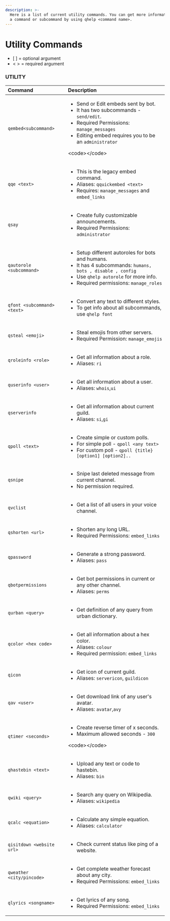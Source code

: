 ```yaml
---
description: >-
  Here is a list of current utility commands. You can get more information about
  a command or subcommand by using qhelp <command name>.
---
```


# Utility Commands

* \[ \] = optional argument
* &lt; &gt; = required argument

### UTILITY

<table>
  <thead>
    <tr>
      <th style="text-align:left">Command</th>
      <th style="text-align:left">Description</th>
    </tr>
  </thead>
  <tbody>
    <tr>
      <td style="text-align:left"><code>qembed&lt;subcommand&gt;</code>
      </td>
      <td style="text-align:left">
        <ul>
          <li>Send or Edit embeds sent by bot.</li>
          <li>It has two subcommands - <code>send/edit</code>.</li>
          <li>Required Permissions: <code>manage_messages</code>
          </li>
          <li>Editing embed requires you to be an <code>administrator</code>
          </li>
        </ul>
        <p>&lt;code&gt;&lt;/code&gt;</p>
      </td>
    </tr>
    <tr>
      <td style="text-align:left"><code>qqe &lt;text&gt;</code>
      </td>
      <td style="text-align:left">
        <ul>
          <li>This is the legacy embed command.</li>
          <li>Aliases: <code>qquickembed &lt;text&gt;</code>
          </li>
          <li>Requires: <code>manage_messages</code> and <code>embed_links</code>
          </li>
        </ul>
      </td>
    </tr>
    <tr>
      <td style="text-align:left"><code>qsay</code>
      </td>
      <td style="text-align:left">
        <ul>
          <li>Create fully customizable announcements.</li>
          <li>Required Permissions: <code>administrator</code>
          </li>
        </ul>
      </td>
    </tr>
    <tr>
      <td style="text-align:left"><code>qautorole &lt;subcommand&gt;</code>
      </td>
      <td style="text-align:left">
        <ul>
          <li>Setup different autoroles for bots and humans.</li>
          <li>It has 4 subcommands: <code>humans, bots , disable , config</code>
          </li>
          <li>Use <code>qhelp autorole</code> for more info.</li>
          <li>Required permissions: <code>manage_roles</code>
          </li>
        </ul>
      </td>
    </tr>
    <tr>
      <td style="text-align:left"><code>qfont &lt;subcommand&gt; &lt;text&gt;</code>
      </td>
      <td style="text-align:left">
        <ul>
          <li>Convert any text to different styles.</li>
          <li>To get info about all subcommands, use <code>qhelp font</code>
          </li>
        </ul>
      </td>
    </tr>
    <tr>
      <td style="text-align:left"><code>qsteal &lt;emoji&gt;</code>
      </td>
      <td style="text-align:left">
        <ul>
          <li>Steal emojis from other servers.</li>
          <li>Required Permission: <code>manage_emojis</code>
          </li>
        </ul>
      </td>
    </tr>
    <tr>
      <td style="text-align:left"><code>qroleinfo &lt;role&gt;</code>
      </td>
      <td style="text-align:left">
        <ul>
          <li>Get all information about a role.</li>
          <li>Aliases: <code>ri</code>
          </li>
        </ul>
      </td>
    </tr>
    <tr>
      <td style="text-align:left"><code>quserinfo &lt;user&gt;</code>
      </td>
      <td style="text-align:left">
        <ul>
          <li>Get all information about a user.</li>
          <li>Aliases: <code>whois</code>,<code>ui</code>
          </li>
        </ul>
      </td>
    </tr>
    <tr>
      <td style="text-align:left"><code>qserverinfo</code>
      </td>
      <td style="text-align:left">
        <ul>
          <li>Get all information about current guild.</li>
          <li>Aliases: <code>si</code>,<code>gi</code>
          </li>
        </ul>
      </td>
    </tr>
    <tr>
      <td style="text-align:left"><code>qpoll &lt;text&gt;</code>
      </td>
      <td style="text-align:left">
        <ul>
          <li>Create simple or custom polls.</li>
          <li>For simple poll - <code>qpoll &lt;any text&gt;</code>
          </li>
          <li>For custom poll - <code>qpoll {title} [option1] [option2]..</code>
          </li>
        </ul>
      </td>
    </tr>
    <tr>
      <td style="text-align:left"><code>qsnipe</code>
      </td>
      <td style="text-align:left">
        <ul>
          <li>Snipe last deleted message from current channel.</li>
          <li>No permission required.</li>
        </ul>
      </td>
    </tr>
    <tr>
      <td style="text-align:left"><code>qvclist</code>
      </td>
      <td style="text-align:left">
        <ul>
          <li>Get a list of all users in your voice channel.</li>
        </ul>
      </td>
    </tr>
    <tr>
      <td style="text-align:left"><code>qshorten &lt;url&gt;</code>
      </td>
      <td style="text-align:left">
        <ul>
          <li>Shorten any long URL.</li>
          <li>Required Permissions: <code>embed_links</code>
          </li>
        </ul>
      </td>
    </tr>
    <tr>
      <td style="text-align:left"><code>qpassword</code>
      </td>
      <td style="text-align:left">
        <ul>
          <li>Generate a strong password.</li>
          <li>Aliases: <code>pass</code>
          </li>
        </ul>
      </td>
    </tr>
    <tr>
      <td style="text-align:left"><code>qbotpermissions</code>
      </td>
      <td style="text-align:left">
        <ul>
          <li>Get bot permissions in current or any other channel.</li>
          <li>Aliases: <code>perms</code>
          </li>
        </ul>
      </td>
    </tr>
    <tr>
      <td style="text-align:left"><code>qurban &lt;query&gt;</code>
      </td>
      <td style="text-align:left">
        <ul>
          <li>Get definition of any query from urban dictionary.</li>
        </ul>
      </td>
    </tr>
    <tr>
      <td style="text-align:left"><code>qcolor &lt;hex code&gt;</code>
      </td>
      <td style="text-align:left">
        <ul>
          <li>Get all information about a hex color.</li>
          <li>Aliases: <code>colour</code>
          </li>
          <li>Required permission: <code>embed_links</code>
          </li>
        </ul>
      </td>
    </tr>
    <tr>
      <td style="text-align:left"><code>qicon</code>
      </td>
      <td style="text-align:left">
        <ul>
          <li>Get icon of current guild.</li>
          <li>Aliases: <code>servericon</code>, <code>guildicon</code>
          </li>
        </ul>
      </td>
    </tr>
    <tr>
      <td style="text-align:left"><code>qav &lt;user&gt;</code>
      </td>
      <td style="text-align:left">
        <ul>
          <li>Get download link of any user&apos;s avatar.</li>
          <li>Aliases: <code>avatar</code>,<code>avy</code>
          </li>
        </ul>
      </td>
    </tr>
    <tr>
      <td style="text-align:left"><code>qtimer &lt;seconds&gt;</code>
      </td>
      <td style="text-align:left">
        <ul>
          <li>Create reverse timer of x seconds.</li>
          <li>Maximum allowed seconds - <code>300</code>
          </li>
        </ul>
        <p>&lt;code&gt;&lt;/code&gt;</p>
      </td>
    </tr>
    <tr>
      <td style="text-align:left"><code>qhastebin &lt;text&gt;</code>
      </td>
      <td style="text-align:left">
        <ul>
          <li>Upload any text or code to hastebin.</li>
          <li>Aliases: <code>bin</code>
          </li>
        </ul>
      </td>
    </tr>
    <tr>
      <td style="text-align:left"><code>qwiki &lt;query&gt;</code>
      </td>
      <td style="text-align:left">
        <ul>
          <li>Search any query on Wikipedia.</li>
          <li>Aliases: <code>wikipedia</code>
          </li>
        </ul>
      </td>
    </tr>
    <tr>
      <td style="text-align:left"><code>qcalc &lt;equation&gt;</code>
      </td>
      <td style="text-align:left">
        <ul>
          <li>Calculate any simple equation.</li>
          <li>Aliases: <code>calculator</code>
          </li>
        </ul>
      </td>
    </tr>
    <tr>
      <td style="text-align:left"><code>qisitdown &lt;website url&gt;</code>
      </td>
      <td style="text-align:left">
        <ul>
          <li>Check current status like ping of a website.</li>
        </ul>
      </td>
    </tr>
    <tr>
      <td style="text-align:left"><code>qweather &lt;city/pincode&gt;</code>
      </td>
      <td style="text-align:left">
        <ul>
          <li>Get complete weather forecast about any city.</li>
          <li>Required Permissions: <code>embed_links</code>
          </li>
        </ul>
      </td>
    </tr>
    <tr>
      <td style="text-align:left"><code>qlyrics &lt;songname&gt;</code>
      </td>
      <td style="text-align:left">
        <ul>
          <li>Get lyrics of any song.</li>
          <li>Required Permissions: <code>embed_links</code>
          </li>
        </ul>
      </td>
    </tr>
  </tbody>
</table>



